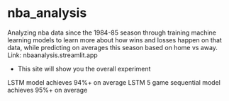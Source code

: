 # nba_analysis
Analyzing nba data since the 1984-85 season through training  machine learning models to learn more about how wins and losses happen on that data, while predicting on averages this season based on home vs away.
Link: nbaanalysis.streamlit.app 
* This site will show you the overall experiment


LSTM model achieves 94%+ on average 
LSTM 5 game sequential model achieves 95%+ on average
